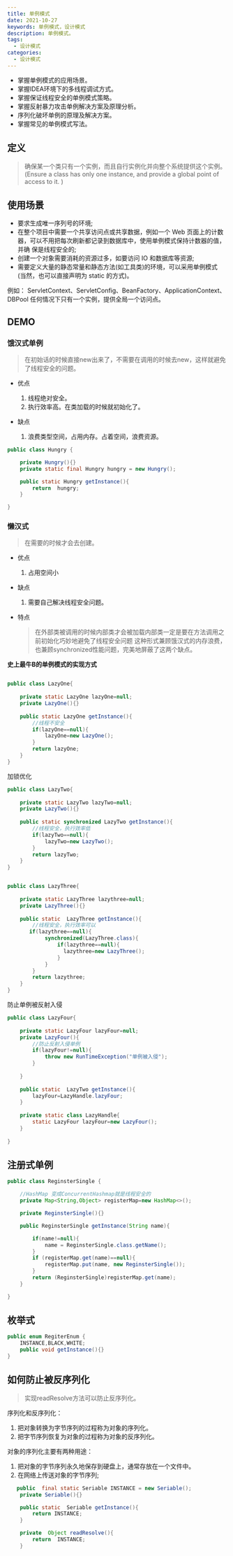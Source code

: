 ```yaml
---
title: 单例模式
date: 2021-10-27
keywords: 单例模式，设计模式
description: 单例模式。
tags:
  - 设计模式
categories:
  - 设计模式
---
```


- 掌握单例模式的应用场景。
- 掌握IDEA环境下的多线程调试方式。
- 掌握保证线程安全的单例模式策略。
- 掌握反射暴力攻击单例解决方案及原理分析。
- 序列化破坏单例的原理及解决方案。
- 掌握常见的单例模式写法。

## 定义
> 确保某一个类只有一个实例，而且自行实例化并向整个系统提供这个实例。(Ensure a class has only one instance, and provide a global point of access to it.
)

## 使用场景
- 要求生成唯一序列号的环境;
- 在整个项目中需要一个共享访问点或共享数据，例如一个 Web 页面上的计数 器，可以不用把每次刷新都记录到数据库中，使用单例模式保持计数器的值，并确 保是线程安全的;
- 创建一个对象需要消耗的资源过多，如要访问 IO 和数据库等资源;
- 需要定义大量的静态常量和静态方法(如工具类)的环境，可以采用单例模式 (当然，也可以直接声明为 static 的方式)。

例如： ServletContext、ServletConfig、BeanFactory、ApplicationContext、DBPool
任何情况下只有一个实例，提供全局一个访问点。

## DEMO
### 饿汉式单例
> 在初始话的时候直接new出来了，不需要在调用的时候去new，这样就避免了线程安全的问题。

- 优点
  1. 线程绝对安全。
  2. 执行效率高。在类加载的时候就初始化了。

- 缺点
  1. 浪费类型空间，占用内存。占着空间，浪费资源。

```java
public class Hungry {

    private Hungry(){}
    private static final Hungry hungry = new Hungry();

    public static Hungry getInstance(){
        return  hungry;
    }

}
```

### 懒汉式
> 在需要的时候才会去创建。
    
- 优点
  1. 占用空间小
    
- 缺点
  1. 需要自己解决线程安全问题。

- 特点
  > 在外部类被调用的时候内部类才会被加载内部类一定是要在方法调用之前初始化巧妙地避免了线程安全问题 这种形式兼顾饿汉式的内存浪费，也兼顾synchronized性能问题，完美地屏蔽了这两个缺点。

**史上最牛B的单例模式的实现方式**

```java

public class LazyOne{
    
    private static LazyOne lazyOne=null;
    private LazyOne(){}
    
    public static LazyOne getInstance(){
        //线程不安全
        if(lazyOne==null){
            lazyOne=new LazyOne();
        }
        return lazyOne;
    }
}

```

加锁优化

```java
public class LazyTwo{
    
    private static LazyTwo lazyTwo=null;
    private LazyTwo(){}
    
    public static synchronized LazyTwo getInstance(){
        //线程安全，执行效率低
        if(lazyTwo==null){
            lazyTwo=new LazyTwo();
        }
        return lazyTwo;
    }
}


public class LazyThree{
    
    private static LazyThree lazythree=null;
    private LazyThree(){}
    
    public static  LazyThree getInstance(){
        //线程安全，执行效率可以
       if(lazythree==null){
            synchronized(LazyThree.class){
                if(lazythree==null){
                  lazythree=new LazyThree();
                }
            }
        }
        return lazythree;
    } 
}
```

防止单例被反射入侵

```java
public class LazyFour{
    
    private static LazyFour lazyFour=null;
    private LazyFour(){
        //防止反射入侵单例
        if(lazyFour!=null){
            throw new RunTimeException("单例被入侵");
        }
        
    }
    
    public static  LazyTwo getInstance(){
        lazyFour=LazyHandle.lazyFour;
    } 
    
    private static class LazyHandle{
        static LazyFour lazyFour=new LazyFour();
    }
    
}

```

## 注册式单例


```java
public class ReginsterSingle {

    //HashMap 变成ConcurrentHashmap就是线程安全的
    private Map<String,Object> registerMap=new HashMap<>();

    private ReginsterSingle(){}

    public ReginsterSingle getInstance(String name){

        if(name!=null){
            name = ReginsterSingle.class.getName();
        }
        if (registerMap.get(name)==null){
            registerMap.put(name, new ReginsterSingle());
        }
        return (ReginsterSingle)registerMap.get(name);
    }

}
```


## 枚举式
```java
public enum RegiterEnum {
    INSTANCE,BLACK,WHITE;
    public void getInstance(){}
}

```

## 如何防止被反序列化
> 实现readResolve方法可以防止反序列化。

序列化和反序列化：
1. 把对象转换为字节序列的过程称为对象的序列化。
2. 把字节序列恢复为对象的过程称为对象的反序列化。

对象的序列化主要有两种用途：
1. 把对象的字节序列永久地保存到硬盘上，通常存放在一个文件中。
2. 在网络上传送对象的字节序列;

```java
   public  final static Seriable INSTANCE = new Seriable();
    private Seriable(){}

    public static  Seriable getInstance(){
        return INSTANCE;
    }

    private  Object readResolve(){
        return  INSTANCE;
    }
```
